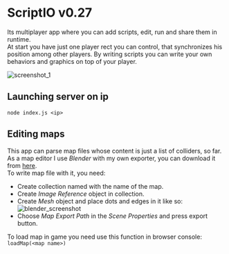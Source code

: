 # ScriptIO v0.27

Its multiplayer app where you can add scripts, edit, run and share them in runtime.  
At start you have just one player rect you can control, that synchronizes his position among other players. By writing scripts you can write your own behaviors and graphics on top of your player.

![screenshot_1](https://sun9-5.userapi.com/B3XvNZMJrclPEb7QTthA9K6gr3pd8-CcJit-8w/BNrly-2qX0o.jpg)

## Launching server on ip
```
node index.js <ip>
```

## Editing maps
This app can parse map files whose content is just a list of colliders, so far.  
As a map editor I use *Blender* with my own exporter, you can download it from [here](https://drive.google.com/file/d/17z1lCW57oHxwiDmuP5jRW4_obvUO6ykc/view?usp=sharing).  
To write map file with it, you need:
* Create collection named with the name of the map.
* Сreate *Image Reference* object in collection.
* Сreate *Mesh* object and place dots and edges in it like so:  
![blender_screenshot](https://sun9-18.userapi.com/KOzpzaJ98mJe9YVhTqINEHzTmvzkQCSiibDkEQ/yRZaWfP51KQ.jpg)
* Choose *Map Export Path* in the *Scene Properties* and press export button.

To load map in game you need use this function in browser console: `loadMap(<map name>)`
